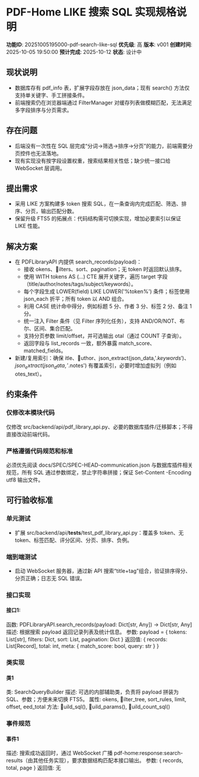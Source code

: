 ﻿# PDF-Home LIKE 搜索 SQL 实现规格说明

**功能ID**: 20251005195000-pdf-search-like-sql
**优先级**: 高
**版本**: v001
**创建时间**: 2025-10-05 19:50:00
**预计完成**: 2025-10-12
**状态**: 设计中

## 现状说明
- 数据库存有 pdf_info 表，扩展字段存放在 json_data；现有 search() 方法仅支持单关键字、手工拼接条件。
- 前端搜索仍在浏览器端通过 FilterManager 对缓存列表做模糊匹配，无法满足多字段排序与分页需求。

## 存在问题
- 后端没有一次性在 SQL 层完成“分词→筛选→排序→分页”的能力，前端需要分页控件也无法落地。
- 现有实现没有按字段设置权重，搜索结果相关性低；缺少统一接口给 WebSocket 层调用。

## 提出需求
- 采用 LIKE 方案构建多 token 搜索 SQL，在一条查询内完成匹配、筛选、排序、分页，输出匹配分数。
- 保留升级 FTS5 的拓展点：代码结构需可切换实现，增加必要索引以保证 LIKE 性能。

## 解决方案
- 在 PDFLibraryAPI 内提供 search_records(payload)：
  - 接收 	okens、ilters、sort、pagination；无 token 时返回默认排序。
  - 使用 WITH tokens AS (...) CTE 展开关键字，遍历 target 字段（title/author/notes/tags/subject/keywords）。
  - 每个字段生成 LOWER(field) LIKE LOWER('%token%') 条件；标签使用 json_each 折平；所有 token 以 AND 组合。
  - 利用 CASE 统计命中得分，例如标题 5 分、作者 3 分、标签 2 分、备注 1 分。
  - 统一注入 Filter 条件（见 Filter 序列化任务），支持 AND/OR/NOT、布尔、区间、集合匹配。
  - 支持分页参数 limit/offset，并可选输出 	otal（通过 COUNT 子查询）。
  - 返回字段与 list_records 一致，额外暴露 match_score、matched_fields。
- 新建/复用索引：确保 	itle、uthor、json_extract(json_data,'$.keywords')、json_extract(json_data,'$.notes') 有覆盖索引，必要时增加虚拟列（例如 
otes_text）。

## 约束条件
### 仅修改本模块代码
仅修改 src/backend/api/pdf_library_api.py、必要的数据库插件/迁移脚本；不得直接改动前端代码。

### 严格遵循代码规范和标准
必须优先阅读 docs/SPEC/SPEC-HEAD-communication.json 与数据库插件相关规范，所有 SQL 通过参数绑定，禁止字符串拼接；保证 Set-Content -Encoding utf8 输出文件。

## 可行验收标准
### 单元测试
- 扩展 src/backend/api/__tests__/test_pdf_library_api.py：覆盖多 token、无 token、标签匹配、评分区间、分页、排序、负例。

### 端到端测试
- 启动 WebSocket 服务器，通过新 API 搜索“title+tag”组合，验证排序得分、分页正确；日志无 SQL 错误。

### 接口实现
#### 接口1:
函数: PDFLibraryAPI.search_records(payload: Dict[str, Any]) -> Dict[str, Any]
描述: 根据搜索 payload 返回记录列表及统计信息。
参数: payload = { tokens: List[str], filters: Dict, sort: List, pagination: Dict }
返回值: { records: List[Record], total: int, meta: { match_score: bool, query: str } }

### 类实现
#### 类1
类: SearchQueryBuilder
描述: 可选的内部辅助类，负责将 payload 拼装为 SQL、参数；方便未来切换 FTS5。
属性: 	okens, ilter_tree, sort_rules, limit, offset, 
eed_total
方法: uild_sql(), uild_params(), uild_count_sql()

### 事件规范
#### 事件1
描述: 搜索成功返回时，通过 WebSocket 广播 pdf-home:response:search-results（由其他任务实现），要求数据结构匹配本接口输出。
参数: { records, total, page }
返回值: 无
